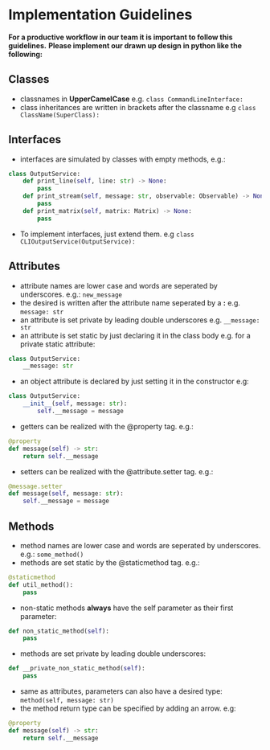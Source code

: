 # Implementation Guidelines
**For a productive workflow in our team it is important to follow this guidelines.**
**Please implement our drawn up design in python like the following:**

## Classes
* classnames in **UpperCamelCase** e.g. `class CommandLineInterface:`
* class inheritances are written in brackets after the classname e.g `class ClassName(SuperClass):`

## Interfaces
* interfaces are simulated by classes with empty methods, e.g.:
```Python
class OutputService:
    def print_line(self, line: str) -> None:
        pass
    def print_stream(self, message: str, observable: Observable) -> None:
        pass
    def print_matrix(self, matrix: Matrix) -> None:
        pass
```
* To implement interfaces, just extend them. e.g `class CLIOutputService(OutputService):`

## Attributes
* attribute names are lower case and words are seperated by underscores. e.g.: `new_message`
* the desired is written after the attribute name seperated by a **:** e.g. `message: str`
* an attribute is set private by leading double underscores e.g. `__message: str`
* an attribute is set static by just declaring it in the class body e.g. for a private static attribute:
```Python
class OutputService:
    __message: str
```
* an object attribute is declared by just setting it in the constructor e.g:
```Python
class OutputService:
    __init__(self, message: str):
        self.__message = message
```
* getters can be realized with the @property tag. e.g.:
```Python
@property
def message(self) -> str:
    return self.__message
```

* setters can be realized with the @attribute.setter tag. e.g.:
```Python
@message.setter
def message(self, message: str):
    self.__message = message
```

## Methods
* method names are lower case and words are seperated by underscores. e.g.: `some_method()`
* methods are set static by the @staticmethod tag. e.g.:
```Python
@staticmethod
def util_method():
    pass
```
* non-static methods **always** have the self parameter as their first parameter:
```Python
def non_static_method(self):
    pass
```
* methods are set private by leading double underscores:
```Python
def __private_non_static_method(self):
    pass
```
* same as attributes, parameters can also have a desired type: `method(self, message: str)`
* the method return type can be specified by adding an arrow. e.g:
```Python
@property
def message(self) -> str:
    return self.__message
```